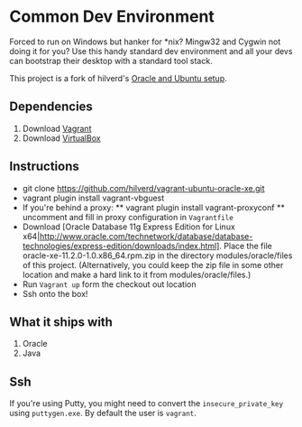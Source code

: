 # Common Dev Environment

Forced to run on Windows but hanker for *nix? Mingw32 and Cygwin not doing it for you? Use this handy standard dev environment and all your devs can bootstrap their desktop with a standard tool stack.

This project is a fork of hilverd's [Oracle and Ubuntu setup](https://github.com/hilverd/vagrant-ubuntu-oracle-xe).

## Dependencies

1. Download [Vagrant](http://www.vagrantup.com/)
1. Download [VirtualBox](https://www.virtualbox.org/wiki/Downloads)

## Instructions

* git clone https://github.com/hilverd/vagrant-ubuntu-oracle-xe.git
* vagrant plugin install vagrant-vbguest
* If you're behind a proxy:
** vagrant plugin install vagrant-proxyconf
** uncomment and fill in proxy configuration in `Vagrantfile`
* Download [Oracle Database 11g Express Edition for Linux x64|http://www.oracle.com/technetwork/database/database-technologies/express-edition/downloads/index.html]. Place the file oracle-xe-11.2.0-1.0.x86_64.rpm.zip in the directory modules/oracle/files of this project. (Alternatively, you could keep the zip file in some other location and make a hard link to it from modules/oracle/files.)
* Run `Vagrant up` form the checkout out location
* Ssh onto the box!

## What it ships with

1. Oracle
2. Java

## Ssh 

If you're using Putty, you might need to convert the `insecure_private_key` using `puttygen.exe`. By default the user is `vagrant`.